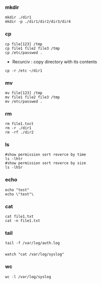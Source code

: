 ### mkdir
```
mkdir ./dir1
mkdir -p ./dir1/dir2/dir3/dir4
```

### cp
```
cp file[123] /tmp
cp file1 file2 file3 /tmp
cp /etc/passwed .
```
- Recurciv : copy directory with its contents 
```
cp -r /etc ~/dir1
```

### mv
```
mv file[123] /tmp
mv file1 file2 file3 /tmp
mv /etc/passwed .
```

### rm
```
rm file1.txct
rm -r ./dir1
rm -rf ./dir2
```


### ls 
```
#show permission sort reverce by time
ls -lhtr
#show permission sort reverce by size
ls -lhSr
```

### echo
```
echo "test"
echo \"test"\
```
### cat
```
cat file1.txt
cat -n file1.txt
```

### tail
```
tail -f /var/log/auth.log

```
###
```
watch "cat /var/log/syslog"
```
### wc
```
wc -l /var/log/syslog
```
